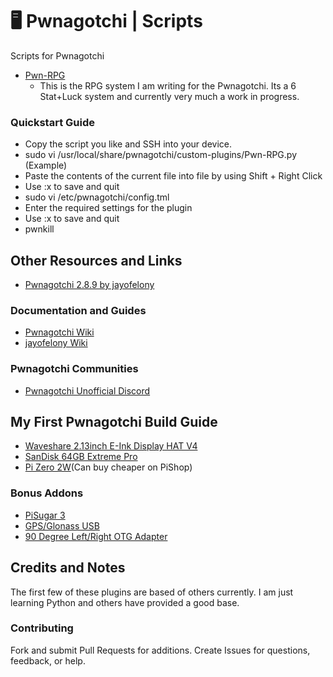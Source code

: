 # 🖥  Pwnagotchi | Scripts

Scripts for Pwnagotchi
* [Pwn-RPG](https://github.com/TheDroidYourLookingFor/Pwn-Plugins/tree/main/Pwn-RPG)
  * This is the RPG system I am writing for the Pwnagotchi. Its a 6 Stat+Luck system and currently very much a work in progress.

### Quickstart Guide
* Copy the script you like and SSH into your device.
* sudo vi /usr/local/share/pwnagotchi/custom-plugins/Pwn-RPG.py  (Example)
* Paste the contents of the current file into file by using Shift + Right Click
* Use :x to save and quit
* sudo vi /etc/pwnagotchi/config.tml
* Enter the required settings for the plugin
* Use :x to save and quit
* pwnkill

## Other Resources and Links
* [Pwnagotchi 2.8.9 by jayofelony](https://github.com/jayofelony/pwnagotchi)

### Documentation and Guides
* [Pwnagotchi Wiki](https://pwnagotchi.org/)
* [jayofelony Wiki](https://github.com/jayofelony/pwnagotchi/wiki)

### Pwnagotchi Communities
* [Pwnagotchi Unofficial Discord](https://discord.gg/PgaU3Vp)

## My First Pwnagotchi Build Guide
* [Waveshare 2.13inch E-Ink Display HAT V4](https://www.amazon.com/gp/product/B07Z1WYRQH/)
* [SanDisk 64GB Extreme Pro](https://www.amazon.com/dp/B09X7BYSFG)
* [Pi Zero 2W](https://www.amazon.com/Raspberry-Pre-Soldered-Quad-Core-Cortex-A53-Bluetooth/dp/B09LTDQY2Z)(Can buy cheaper on PiShop)

### Bonus Addons
* [PiSugar 3](https://www.amazon.com/gp/product/B09MJ8SCGD)
* [GPS/Glonass USB](https://www.amazon.com/dp/B01MTU9KTF)
* [90 Degree Left/Right OTG Adapter](https://www.amazon.com/dp/B0CGPSMPCW)

## Credits and Notes

 The first few of these plugins are based of others currently. I am just learning Python and others have provided a good base.

### Contributing

Fork and submit Pull Requests for additions. Create Issues
for questions, feedback, or help.


